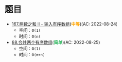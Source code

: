 # 题目

- [167.两数之和 II - 输入有序数组](/src/main/java/leetcode/sub0167/README.md)(<b style="color: orange">中等</b>)(AC: 2022-08-24)
  - 空间：`O(1)`
  - 时间：`O(n)`
- [88.合并两个有序数组](/src/main/java/leetcode/sub0088/README.md)(<b style="color: #2db55d">简单</b>)(AC: 2022-08-25)
  - 空间：`O(1)`
  - 时间：`O(m+n)`
